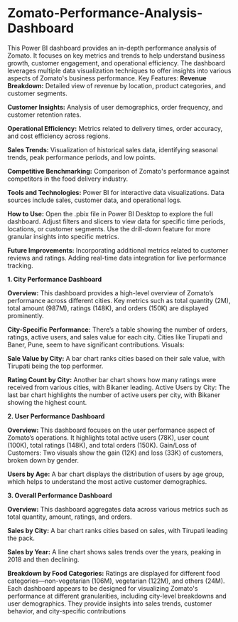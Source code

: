 # Zomato-Performance-Analysis-Dashboard
This Power BI dashboard provides an in-depth performance analysis of Zomato. It focuses on key metrics and trends to help understand business growth, customer engagement, and operational efficiency. The dashboard leverages multiple data visualization techniques to offer insights into various aspects of Zomato's business performance.
Key Features:
**Revenue Breakdown:** Detailed view of revenue by location, product categories, and customer segments.

**Customer Insights:** Analysis of user demographics, order frequency, and customer retention rates.

**Operational Efficiency:** Metrics related to delivery times, order accuracy, and cost efficiency across regions.

**Sales Trends:** Visualization of historical sales data, identifying seasonal trends, peak performance periods, and low points.

**Competitive Benchmarking:** Comparison of Zomato's performance against competitors in the food delivery industry.

**Tools and Technologies:**
Power BI for interactive data visualizations.
Data sources include sales, customer data, and operational logs.

**How to Use:**
Open the .pbix file in Power BI Desktop to explore the full dashboard.
Adjust filters and slicers to view data for specific time periods, locations, or customer segments.
Use the drill-down feature for more granular insights into specific metrics.

**Future Improvements:**
Incorporating additional metrics related to customer reviews and ratings.
Adding real-time data integration for live performance tracking.

**1. City Performance Dashboard**

**Overview:** This dashboard provides a high-level overview of Zomato’s performance across different cities. Key metrics such as total quantity (2M), total amount (987M), ratings (148K), and orders (150K) are displayed prominently.

**City-Specific Performance:** There’s a table showing the number of orders, ratings, active users, and sales value for each city. Cities like Tirupati and Baner, Pune, seem to have significant contributions.
Visuals:

**Sale Value by City:** A bar chart ranks cities based on their sale value, with Tirupati being the top performer.

**Rating Count by City:** Another bar chart shows how many ratings were received from various cities, with Bikaner leading.
Active Users by City: The last bar chart highlights the number of active users per city, with Bikaner showing the highest count.

**2. User Performance Dashboard**

**Overview:** This dashboard focuses on the user performance aspect of Zomato’s operations. It highlights total active users (78K), user count (100K), total ratings (148K), and total orders (150K).
Gain/Loss of Customers: Two visuals show the gain (12K) and loss (33K) of customers, broken down by gender.

**Users by Age:** A bar chart displays the distribution of users by age group, which helps to understand the most active customer demographics.

**3. Overall Performance Dashboard**

**Overview:** This dashboard aggregates data across various metrics such as total quantity, amount, ratings, and orders.

**Sales by City:** A bar chart ranks cities based on sales, with Tirupati leading the pack.

**Sales by Year:** A line chart shows sales trends over the years, peaking in 2018 and then declining.

**Breakdown by Food Categories:** Ratings are displayed for different food categories—non-vegetarian (106M), vegetarian (122M), and others (24M).
Each dashboard appears to be designed for visualizing Zomato's performance at different granularities, including city-level breakdowns and user demographics. They provide insights into sales trends, customer behavior, and city-specific contributions
